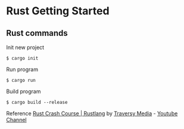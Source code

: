 # Rust Getting Started

## Rust commands

Init new project
```
$ cargo init
```
Run program
```
$ cargo run
```

Build program
```
$ cargo build --release
```

Reference
[Rust Crash Course | Rustlang](https://www.youtube.com/watch?v=zF34dRivLOw) by [Traversy Media](https://traversymedia.com) - [Youtube Channel](https://www.youtube.com/channel/UC29ju8bIPH5as8OGnQzwJyA)
